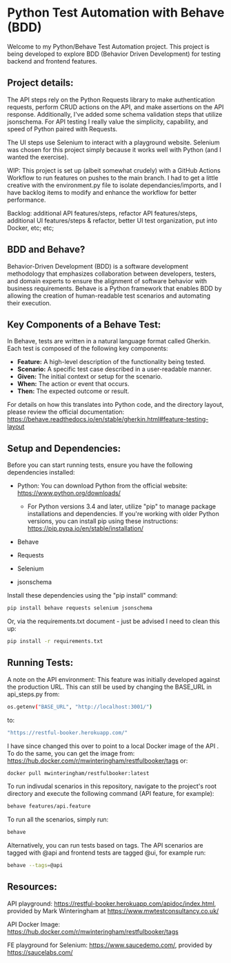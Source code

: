 # Python Test Automation with Behave (BDD)

Welcome to my Python/Behave Test Automation project. This project is being developed to explore BDD (Behavior Driven Development) for testing backend and frontend features.

## Project details:

The API steps rely on the Python Requests library to make authentication requests, perform CRUD actions on the API, and make assertions on the API response. Additionally, I've added some schema validation steps that utilize jsonschema. For API testing I really value the simplicity, capability, and speed of Python paired with Requests.

The UI steps use Selenium to interact with a playground website. Selenium was chosen for this project simply because it works well with Python (and I wanted the exercise).

WIP: This project is set up (albeit somewhat crudely) with a GitHub Actions Workflow to run features on pushes to the main branch. I had to get a little creative with the environment.py file to isolate dependancies/imports, and I have backlog items to modify and enhance the workflow for better performance.

Backlog: additional API features/steps, refactor API features/steps, additional UI features/steps & refactor, better UI test organization, put into Docker, etc; etc;

## BDD and Behave?

Behavior-Driven Development (BDD) is a software development methodology that emphasizes collaboration between developers, testers, and domain experts to ensure the alignment of software behavior with business requirements. Behave is a Python framework that enables BDD by allowing the creation of human-readable test scenarios and automating their execution.

## Key Components of a Behave Test:

In Behave, tests are written in a natural language format called Gherkin. Each test is composed of the following key components:

- **Feature:** A high-level description of the functionality being tested.
- **Scenario:** A specific test case described in a user-readable manner.
- **Given:** The initial context or setup for the scenario.
- **When:** The action or event that occurs.
- **Then:** The expected outcome or result.

For details on how this translates into Python code, and the directory layout, please review the official documentation: https://behave.readthedocs.io/en/stable/gherkin.html#feature-testing-layout

## Setup and Dependencies:

Before you can start running tests, ensure you have the following dependencies installed:

- Python: You can download Python from the official website: https://www.python.org/downloads/
  - For Python versions 3.4 and later, utilize "pip" to manage package installations and dependencies. If you're working with older Python versions, you can install pip using these instructions: https://pip.pypa.io/en/stable/installation/

- Behave
- Requests
- Selenium
- jsonschema

Install these dependencies using the "pip install" command:

```bash
pip install behave requests selenium jsonschema
```

Or, via the requirements.txt document - just be advised I need to clean this up:

```bash
pip install -r requirements.txt
```

## Running Tests:

A note on the API environment: This feature was initially developed against the production URL. This can still be used by changing the BASE_URL in api_steps.py from:

```bash
os.getenv("BASE_URL", "http://localhost:3001/")
```

to:

```bash
"https://restful-booker.herokuapp.com/"
```

I have since changed this over to point to a local Docker image of the API . To do the same, you can get the image from: https://hub.docker.com/r/mwinteringham/restfulbooker/tags or:

```bash
docker pull mwinteringham/restfulbooker:latest
```

To run indivudal scenarios in this repository, navigate to the project's root directory and execute the following command (API feature, for example):

```bash
behave features/api.feature
```

To run all the scenarios, simply run:
```bash
behave
```

Alternatively, you can run tests based on tags. The API scenarios are tagged with @api and frontend tests are tagged @ui, for example run:

```bash
behave --tags=@api
```

## Resources:

API playground: https://restful-booker.herokuapp.com/apidoc/index.html, provided by Mark Winteringham at https://www.mwtestconsultancy.co.uk/

API Docker Image: https://hub.docker.com/r/mwinteringham/restfulbooker/tags

FE playground for Selenium: https://www.saucedemo.com/, provided by https://saucelabs.com/
